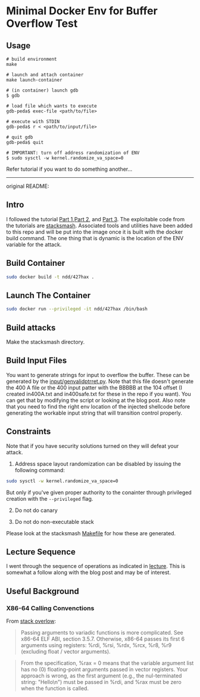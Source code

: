 # Minimal Docker Env for Buffer Overflow Test

## Usage

```shell
# build environment
make

# launch and attach container
make launch-container

# (in container) launch gdb
$ gdb

# load file which wants to execute
gdb-peda$ exec-file <path/to/file>

# execute with STDIN
gdb-peda$ r < <path/to/input/file>

# quit gdb
gdb-peda$ quit

# IMPORTANT: turn off address randomization of ENV
$ sudo sysctl -w kernel.randomize_va_space=0
```

Refer tutorial if you want to do something another...

---

original README:

## Intro

I followed the tutorial
[Part
1](https://blog.techorganic.com/2015/04/10/64-bit-linux-stack-smashing-tutorial-part-1/),[Part
2](https://blog.techorganic.com/2015/04/21/64-bit-linux-stack-smashing-tutorial-part-2/), and [Part
3](https://blog.techorganic.com/2016/03/18/64-bit-linux-stack-smashing-tutorial-part-3/). 
The exploitable code from the tutorials are
[stacksmash](./stacksmash). Associated tools and utilities
have been added to this repo and will be put into the image
once it is built with the docker build command. The one
thing that is dynamic is the location of the ENV variable
for the attack.

## Build Container

```bash
sudo docker build -t ndd/427hax .
```

## Launch The Container 

```bash
sudo docker run --privileged -it ndd/427hax /bin/bash
```

## Build attacks

Make the stacksmash directory.

## Build Input Files

You want to generate strings for input to overflow the buffer. These can be
generated by the [input/genvalidptrret.py](./input/genvalidptrret.py). Note that
this file doesn't generate the 400 A file or the 400 input patter with the BBBBB
at the 104 offset (I created in400A.txt and in400safe.txt for these in the repo
if you want). You can get that by modifying the script or looking at the blog
post. Also note that you need to find the right env location of the injected
shellcode before generating the workable input string that will transition
control properly.

## Constraints

Note that if you have security solutions turned on they will defeat your
attack. 

1. Address space layout randomization can be disabled by issuing the following
command: 

```bash
sudo sysctl -w kernel.randomize_va_space=0
```

But only if you've given proper authority to the conainter through privileged
creation with the `--privileged` flag. 

2. Do not do canary

3. Do not do non-executable stack

Please look at the stacksmash [Makefile](./stacksmash/Makefile) for how these
are generated.

## Lecture Sequence

I went through the sequence of operations as indicated in
[lecture](./lecture.md). This is somewhat a follow along with the blog post and
may be of interest.

## Useful Background

### X86-64 Calling Convenctions

From [stack
overlow](https://stackoverflow.com/questions/28601414/calling-c-function-from-x64-assembly-with-registers-instead-of-stack):

> Passing arguments to variadic functions is more
> complicated. See x86-64 ELF ABI, section 3.5.7. Otherwise,
> x86-64 passes its first 6 arguments using registers: %rdi,
> %rsi, %rdx, %rcx, %r8, %r9 (excluding float / vector
> arguments).

> From the specification, %rax = 0 means that the variable
> argument list has no (0) floating-point arguments passed in
> vector registers. Your approach is wrong, as the first
> argument (e.g., the nul-terminated string: "Hello\n") must
> be passed in %rdi, and %rax must be zero when the function
> is called.


